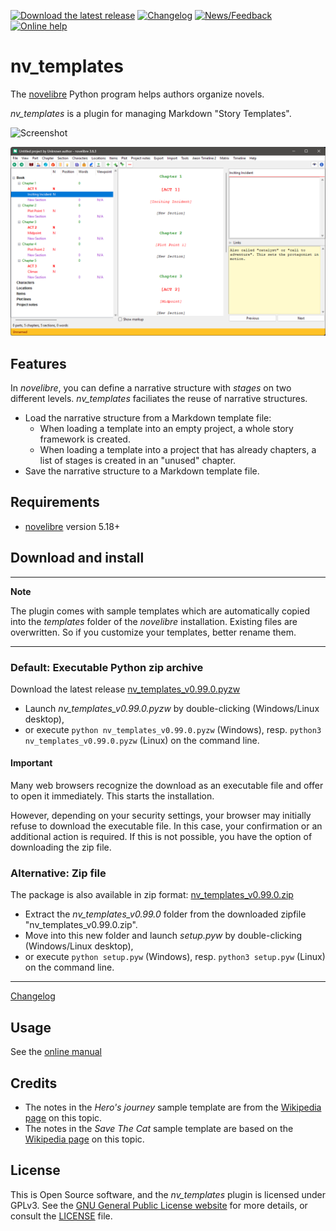 [![Download the latest release](docs/img/download-button.png)](https://github.com/peter88213/nv_templates/raw/main/dist/nv_templates_v0.99.0.pyzw)
[![Changelog](docs/img/changelog-button.png)](docs/changelog.md)
[![News/Feedback](docs/img/news-button.png)](https://github.com/peter88213/novelibre/discussions)
[![Online help](docs/img/help-button.png)](https://peter88213.github.io/nvhelp-en/nv_templates/)


# nv_templates

The [novelibre](https://github.com/peter88213/novelibre/) Python program helps authors organize novels.

*nv_templates* is a plugin for managing Markdown "Story Templates".

![Screenshot](docs/Screenshots/screen01.png)

![Screenshot](docs/Screenshots/structure01.png)

## Features

In *novelibre*, you can define a narrative structure with *stages* on two different levels. *nv_templates* faciliates the reuse of narrative structures.

- Load the narrative structure from a Markdown template file:
    - When loading a template into an empty project, a whole story framework is created.
    - When loading a template into a project that has already chapters, a list of stages is created in an "unused" chapter.
- Save the narrative structure to a Markdown template file. 


## Requirements

- [novelibre](https://github.com/peter88213/novelibre/) version 5.18+

## Download and install

---

**Note**

The plugin comes with sample templates which are automatically
copied into the *templates* folder of the *novelibre* installation. 
Existing files are overwritten. So if you customize your templates, 
better rename them.  

---

### Default: Executable Python zip archive

Download the latest release [nv_templates_v0.99.0.pyzw](https://github.com/peter88213/nv_templates/raw/main/dist/nv_templates_v0.99.0.pyzw)

- Launch *nv_templates_v0.99.0.pyzw* by double-clicking (Windows/Linux desktop),
- or execute `python nv_templates_v0.99.0.pyzw` (Windows), resp. `python3 nv_templates_v0.99.0.pyzw` (Linux) on the command line.

#### Important

Many web browsers recognize the download as an executable file and offer to open it immediately. 
This starts the installation.

However, depending on your security settings, your browser may 
initially  refuse  to download the executable file. 
In this case, your confirmation or an additional action is required. 
If this is not possible, you have the option of downloading 
the zip file. 


### Alternative: Zip file

The package is also available in zip format: [nv_templates_v0.99.0.zip](https://github.com/peter88213/nv_templates/raw/main/dist/nv_templates_v0.99.0.zip)

- Extract the *nv_templates_v0.99.0* folder from the downloaded zipfile "nv_templates_v0.99.0.zip".
- Move into this new folder and launch *setup.pyw* by double-clicking (Windows/Linux desktop), 
- or execute `python setup.pyw` (Windows), resp. `python3 setup.pyw` (Linux) on the command line.

---

[Changelog](docs/changelog.md)

## Usage

See the [online manual](https://peter88213.github.io/nvhelp-en/nv_templates/)

## Credits

- The notes in the *Hero's journey* sample template are from the
  [Wikipedia page](https://en.wikipedia.org/wiki/Hero%27s_journey) on this topic.
- The notes in the *Save The Cat* sample template are based on the
  [Wikipedia page](https://en.wikipedia.org/wiki/Save_the_Cat!:_The_Last_Book_on_Screenwriting_You%27ll_Ever_Need) 
  on this topic.


## License

This is Open Source software, and the *nv_templates* plugin is licensed under GPLv3. See the
[GNU General Public License website](https://www.gnu.org/licenses/gpl-3.0.en.html) for more
details, or consult the [LICENSE](https://github.com/peter88213/nv_templates/blob/main/LICENSE) file.

